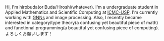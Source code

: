 Hi, I'm hirobuda(or Buda/Hiroshi/whatever). I'm a undergraduate student in Applied Mathematics 
and Scientific Computing at [ICMC-USP](https://www.icmc.usp.br/). I'm currently working with [GNNs](https://en.wikipedia.org/wiki/Graph_neural_network)
and image processing. Also, I recently became interested in category/type theory(a confusing yet beautiful piece of math)
and functional programming(a beautiful yet confusing piece of computing). よろしくお願いします！
